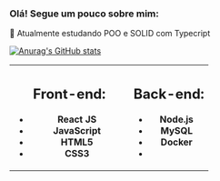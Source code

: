### Olá! Segue um pouco sobre mim:
🚀 Atualmente estudando POO e SOLID com Typecript



[![Anurag's GitHub stats](https://github-readme-stats.vercel.app/api?username=renatoHSL)](https://github.com/renatoHSL/github-readme-stats)





<table align='center'>
  <tbody>
    <tr>
      <td align="center" width="60%">
         <div>

   ## **Front-end:**

   -   **React JS**
   -   **JavaScript**
   -   **HTML5**
   -   **CSS3**

</div>
      </td>
      <td align="center" width="40%">
         
<div>

   ## **Back-end:**

   -   **Node.js**
   -   **MySQL**
   -   **Docker**
   -   
</div>
              </td>
   </tr>
    
  </tbody>
</table>
